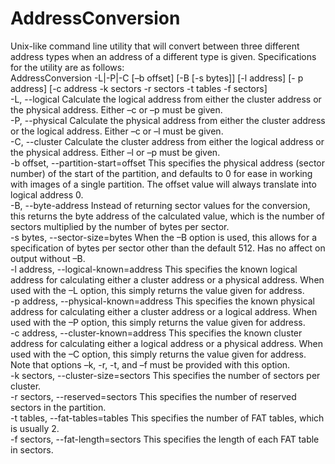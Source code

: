 AddressConversion
=================

Unix-like command line	utility that	will	convert	between	three	different	address	types when	an	address of	a	 different	type	is given. Specifications for the utility are as follows: 
<br>AddressConversion -L|-P|-C [–b offset] [-B [-s bytes]] [-l address] [- p address] [-c address -k sectors -r sectors -t tables -f sectors] 
  <br>-L, --logical Calculate the logical address from either the cluster address or the physical address. Either –c or –p must be given. 
  <br>-P, --physical Calculate the physical address from either the cluster address  or the logical address. Either –c or –l must be given. 
  <br>-C, --cluster Calculate the cluster address from either the logical address or  the physical address. Either –l or –p must be given. 
  <br>-b offset, --partition-start=offset This specifies the physical address (sector number) of the start  of the partition, and defaults to 0 for ease in working with  images of a single partition. The offset value will always  translate into logical address 0. 
  <br>-B, --byte-address Instead of returning sector values for the conversion, this  returns the byte address of the calculated value, which is the  number of sectors multiplied by the number of bytes per sector. 
  <br>-s bytes, --sector-size=bytes When the –B option is used, this allows for a specification of  bytes per sector other than the default 512. Has no affect on  output without –B. 
  <br>-l address, --logical-known=address This specifies the known logical address for calculating either  a cluster address or a physical address. When used with the –L  option, this simply returns the value given for address. 
  <br>-p address, --physical-known=address This specifies the known physical address for calculating either  a cluster address or a logical address. When used with the –P  option, this simply returns the value given for address. 
  <br>-c address, --cluster-known=address This specifies the known cluster address for calculating either  a logical address or a physical address. When used with the –C  option, this simply returns the value given for address. Note  that options –k, -r, -t, and –f must be provided with this  option. 
  <br>-k sectors, --cluster-size=sectors This specifies the number of sectors per cluster. 
  <br>-r sectors, --reserved=sectors This specifies the number of reserved sectors in the partition. 
  <br>-t tables, --fat-tables=tables This specifies the number of FAT tables, which is usually 2. 
  <br>-f sectors, --fat-length=sectors This specifies the length of each FAT table in sectors.
